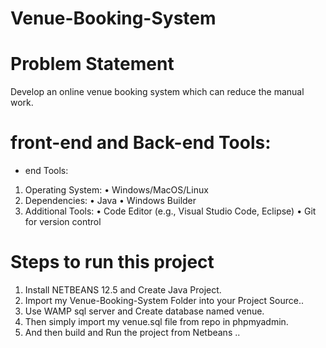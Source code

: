# Venue-Booking-System
# Problem Statement
Develop an online venue booking system which can reduce the manual work.
# front-end and Back-end Tools:
- end Tools:
1.	Operating System:
•	Windows/MacOS/Linux
2.	Dependencies:
•	Java
•	Windows Builder
3.	Additional Tools:
•	Code Editor (e.g., Visual Studio Code, Eclipse)
•	Git for version control

# Steps to run this project
1. Install NETBEANS 12.5 and Create Java Project.
2. Import my Venue-Booking-System Folder into your Project Source..
3. Use WAMP sql server and Create database named venue.
4. Then simply import my venue.sql file from repo in phpmyadmin.
5. And then build and Run the project from Netbeans ..
